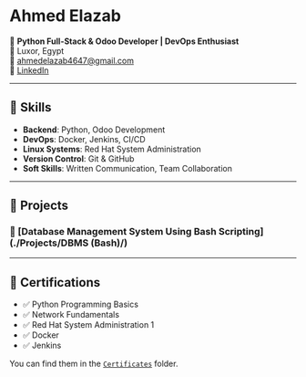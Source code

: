 # Ahmed Elazab

🎯 **Python Full-Stack & Odoo Developer | DevOps Enthusiast**  
📍 Luxor, Egypt  
📧 ahmedelazab4647@gmail.com  
🔗 [LinkedIn](https://www.linkedin.com/in/ahmed-elazab-0869051ba)

---

## 🔧 Skills

- **Backend**: Python, Odoo Development
- **DevOps**: Docker, Jenkins, CI/CD
- **Linux Systems**: Red Hat System Administration
- **Version Control**: Git & GitHub
- **Soft Skills**: Written Communication, Team Collaboration

---

## 🧪 Projects

### 🏥 [Database Management System Using Bash Scripting](./Projects/DBMS (Bash)/)



---

## 📜 Certifications

- ✅ Python Programming Basics  
- ✅ Network Fundamentals  
- ✅ Red Hat System Administration 1  
- ✅ Docker  
- ✅ Jenkins  

You can find them in the [`Certificates`](./Certificates/) folder.


